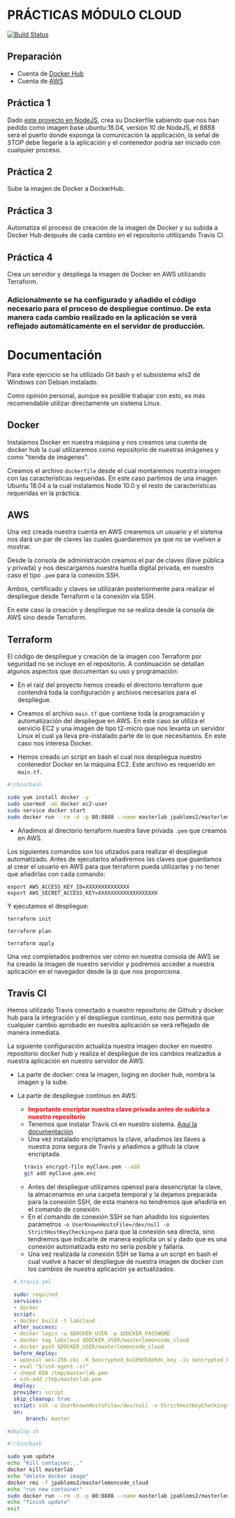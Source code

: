 # PRÁCTICAS MÓDULO CLOUD

[![Build Status](https://travis-ci.org/juanpms2/11_cloud-lab.svg?branch=master)](https://travis-ci.org/juanpms2/11_cloud-lab)

## Preparación

- Cuenta de [Docker Hub](https://hub.docker.com/)
- Cuenta de [AWS](http://aws.amazon.com/)

## Práctica 1

Dado [este proyecto en NodeJS](https://github.com/Lemoncode/cloud-lab), crea su Dockerfile sabiendo que nos han pedido como imagen base ubuntu:18.04, versión 10 de NodeJS, el 8888 será el puerto donde exponga la comunicación la applicación, la señal de _STOP_ debe llegarle a la aplicación y el contenedor podría ser iniciado con cualquier proceso.

## Práctica 2

Sube la imagen de Docker a DockerHub.

## Práctica 3

Automatiza el proceso de creación de la imagen de Docker y su subida a Docker Hub después de cada cambio en el repositorio utitlizando Travis CI.

## Práctica 4

Crea un servidor y despliega la imagen de Docker en AWS utilizando Terraform.

### Adicionalmente se ha configurado y añadido el código necesario para el proceso de despliegue continuo. De esta manera cada cambio realizado en la aplicación se verá reflejado automáticamente en el servidor de producción.

# Documentación

Para este ejercicio se ha utilizado Git bash y el subsistema wls2 de Windows con Debian instalado.

Como opinión personal, aunque es posible trabajar con esto, es más recomendable utilizar directamente un sistema Linux.

## Docker

Instalamos Docker en nuestra máquina y nos creamos una cuenta de docker hub la cual utilizaremos como repositorio de nuestras imágenes y como "tienda de imágenes".

Creamos el archivo `dockerfile` desde el cual montaremos nuestra imagen con las características requeridas. En este caso partimos de una imagen Ubuntu 18.04 a la cual instalamos Node 10.0 y el resto de características requeridas en la práctica.

## AWS

Una vez creada nuestra cuenta en AWS crearemos un usuario y el sistema nos dará un par de claves las cuales guardaremos ya que no se vuelven a mostrar.

Desde la consola de administración creamos el par de claves (llave pública y privada) y nos descargamos nuestra huella digital privada, en nuestro caso el tipo `.pem` para la conexión SSH.

Ambos, certificado y claves se utilizarán posteriormente para realizar el despliegue desde Terraform o la conexión vía SSH.

En este caso la creación y despliegue no se realiza desde la consola de AWS sino desde Terraform.

## Terraform

El código de despliegue y creación de la imagen con Terraform por seguridad no se incluye en el repositorio. A continuación se detallan algunos aspectos que documentan su uso y programación:

- En el raíz del proyecto hemos creado el directorio terraform que contendrá toda la configuración y archivos necesarios para el despliegue.

- Creamos el archivo `main.tf` que contiene toda la programación y automatización del despliegue en AWS. En este caso se utiliza el servicio EC2 y una imagen de tipo t2-micro que nos levanta un servidor Linux el cual ya lleva pre-instalado parte de lo que necesitamos. En este caso nos interesa Docker.
- Hemos creado un script en bash el cual nos despliegua nuestro contenedor Docker en la máquina EC2. Este archivo es requerido en `main.tf`.

```bash
#!/bin/bash

sudo yum install docker -y
sudo usermod -aG docker ec2-user
sudo service docker start
sudo docker run --rm -d -p 80:8888 --name masterlab jpabloms2/masterlemoncode_cloud
```

- Añadimos al directorio terraform nuestra llave privada `.pem` que creamos en AWS.

Los siguientes comandos son los utizados para realizar el despliegue automatizado. Antes de ejecutarlos añadiremos las claves que guardamos al crear el usuario en AWS para que terraform pueda utilizarlas y no tener que añadirlas con cada comando:

```
export AWS_ACCESS_KEY_ID=XXXXXXXXXXXXXX
export AWS_SECRET_ACCESS_KEY=XXXXXXXXXXXXXXXXXXX

```

Y ejecutamos el despliegue:

```
terraform init
```

```
terraform plan
```

```
terraform apply
```

Una vez completados podremos ver cómo en nuestra consola de AWS se ha creado la imagen de nuestro servidor y podremos acceder a nuestra aplicación en el navegador desde la ip que nos proporciona.

## Travis CI

Hemos utilizado Travis conectado a nuestro repositorio de Github y docker hub para la integración y el despliegue continuo, esto nos permitirá que cualquier cambio aprobado en nuestra aplicación se verá reflejado de manera inmediata.

La siguiente configuración actualiza nuestra imagen docker en nuestro repositorio docker hub y realiza el despliegue de los cambios realizados a nuestra aplicación en nuestro servidor de AWS.

- La parte de docker: crea la imagen, loging en docker hub, nombra la imagen y la sube.
- La parte de despliegue continuo en AWS:

  - <b style="color:red">Importante encriptar nuestra clave privada antes de subirla a nuestro repositorio</b>
  - Tenemos que instalar Travis cli en nuestro sistema. [Aquí la documentación](https://github.com/travis-ci/travis.rb)
  - Una vez instalado encriptamos la clave, añadimos las llaves a nuestra zona segura de Travis y añadimos a github la clave encriptada.

  ```bash
    travis encrypt-file myClave.pem --add
    git add myClave.pem.enc
  ```

  - Antes del despliegue utilizamos openssl para desencriptar la clave, la almacenamos en una carpeta temporal y la dejamos preparada para la conexión SSH, de esta manera no tendremos que añadirla en el comando de conexión.
  - En el comando de conexión SSH se han añadido los siguientes parámetros `-o UserKnownHostsFile=/dev/null -o StrictHostKeyChecking=no` para que la conexión sea directa, sino tendremos que indicarle de manera explícita un sí y dado que es una conexión automatizada esto no sería posible y fallaría.
  - Una vez realizada la conexión SSH se llama a un script en bash el cual vuelve a hacer el despliegue de nuestra imagen de docker con los cambios de nuestra aplicación ya actualizados.

```yml
  #.travis.yml

  sudo: required
  services:
  - docker
  script:
  - docker build -t labcloud .
  after_success:
  - docker login -u $DOCKER_USER -p $DOCKER_PASSWORD
  - docker tag labcloud $DOCKER_USER/masterlemoncode_cloud
  - docker push $DOCKER_USER/masterlemoncode_cloud
  before_deploy:
  - openssl aes-256-cbc -K $encrypted_6a109d58e6dc_key -iv $encrypted_6a109d58e6dc_iv -in masterlab.pem.enc -out /tmp/masterlab.pem -d
  - eval "$(ssh-agent -s)"
  - chmod 600 /tmp/masterlab.pem
  - ssh-add /tmp/masterlab.pem
  deploy:
  provider: script
  skip_cleanup: true
  script: ssh -o UserKnownHostsFile=/dev/null -o StrictHostKeyChecking=no ec2-user@54.154.60.189 "bash -s" < deploy.sh
  on:
      branch: master

```

```bash
#deploy.sh

#!/bin/bash

sudo yum update
echo "Kill container..."
docker kill masterlab
echo "delete docker image"
docker rmi -f jpabloms2/masterlemoncode_cloud
echo "run new container"
sudo docker run --rm -d -p 80:8888 --name masterlab jpabloms2/masterlemoncode_cloud
echo "finish update"
exit
```
